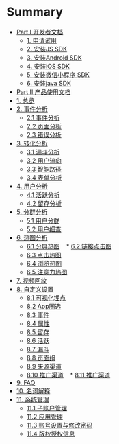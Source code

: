 # Summary

* [Part I 开发者文档]()
    * [1. 申请试用](开发者文档/申请试用.md)
    * [2. 安装JS SDK](开发者文档/安装JSSDK.md)
    * [3. 安装Android SDK](开发者文档/安装AndroidSDK.md)
    * [4. 安装iOS SDK](开发者文档/安装iOSSDK.md)
    * [5. 安装微信小程序 SDK](开发者文档/安装微信小程序SDK.md)
    * [6. 安装java SDK](开发者文档/安装javaSDK.md)
* [Part Ⅱ 产品使用文档]()
* [1. 总览](Dashboard总览/Dashboard.md)
* [2. 事件分析]()
    * [2.1 事件分析](事件分析.md)
    * [2.2 页面分析](行为分析/页面分析.md)
    * [2.3 错误分析](错误分析.md)
* [3. 转化分析]()
    * [3.1 漏斗分析](转化分析/漏斗分析.md)
    * [3.2 用户流向](转化分析/用户流向.md)
    * [3.3 智能路径](转化分析/智能路径.md)
    * [3.4 表单分析](行为分析/表单分析.md)
* [4. 用户分析]()
    * [4.1 活跃分析](用户分析/活跃分析.md)
    * [4.2 留存分析](用户分析/留存分析.md)
* [5. 分群分析]()
    * [5.1 用户分群](用户分析/用户分群.md)
    * [5.2 用户细查](用户分析/用户细查.md)
* [6. 热图分析]()
    * [6.1 分屏热图](行为分析/分屏热图.md)
    * [6.2 链接点击图](行为分析/链接点击图.md)    
    * [6.3 点击热图](行为分析/点击热图.md)
    * [6.4 浏览热图](行为分析/浏览热图.md)
    * [6.5 注意力热图](行为分析/注意力热图.md)
* [7. 视频回放](视频回放.md)
* [8. 自定义设置]()
    * [8.1 可视化埋点](自定义设置/可视化埋点.md)
    * [8.2 App圈选](自定义设置/App圈选.md)
    * [8.3 事件](自定义设置/自定义事件.md)
    * [8.4 属性](自定义设置/自定义属性.md)
    * [8.5 留存](自定义设置/自定义留存.md)
    * [8.6 活跃](自定义设置/自定义活跃.md)
    * [8.7 漏斗](自定义设置/自定义漏斗.md)
    * [8.8 页面组](自定义设置/页面组.md)
    * [8.9 来源渠道](自定义设置/来源渠道.md)
    * [8.10 推广渠道](自定义设置/推广管理.md)
    * [8.11 推广渠道](自定义设置/视频录制.md)
* [9. FAQ](FAQ.md)
* [10. 名词解释](名词解释.md)
* [11. 系统管理]()
    * [11.1 子账户管理](系统管理/子账户管理.md)
    * [11.2 应用管理](系统管理/应用管理.md)
    * [11.3 账号设置与修改密码](系统管理/账号设置与修改密码.md)
    * [11.4 版权授权信息](系统管理/版权授权信息.md)
    
  

 
    

